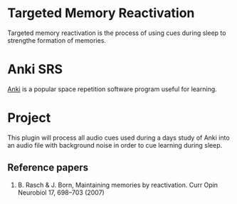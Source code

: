 # Targeted Memory Reactivation

Targeted memory reactivation is the process of using cues during sleep to strengthe formation of memories.

# Anki SRS

[Anki](https://ankisrs.net) is a popular space repetition software program useful for learning.

# Project

This plugin will process all audio cues used during a days study of Anki into an audio file with background noise in order to cue learning during sleep.

## Reference papers
1. B. Rasch & J. Born, Maintaining memories by reactivation. Curr Opin Neurobiol 17, 698–703 (2007)
